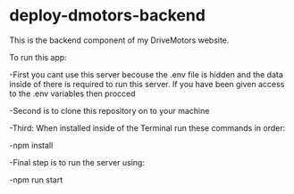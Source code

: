 # deploy-dmotors-backend

This is the backend component of my DriveMotors website.

To run this app:

-First you cant use this server becouse the .env file is hidden and the data inside of there is required to run this server.
If you have been given access to the .env variables then procced

-Second is to clone this repository on to your machine

-Third: When installed inside of the Terminal run these commands in order:

-npm install

-Final step is to run the server using:

-npm run start
